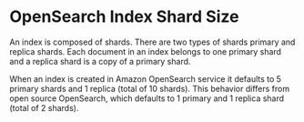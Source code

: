 # OpenSearch Index Shard Size
An index is composed of shards. There are two types of shards primary and replica shards. Each document in an index belongs to one primary shard and a replica shard is a copy of a primary shard. 

When an index is created in Amazon OpenSearch service it defaults to 5 primary shards and 1 replica (total of 10 shards). This behavior differs from open source OpenSearch, which defaults to 1 primary and 1 replica shard (total of 2 shards).

